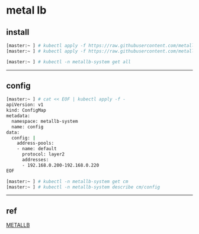 # metal lb

## install

```bash
[master:~ ] # kubectl apply -f https://raw.githubusercontent.com/metallb/metallb/v0.10.2/manifests/namespace.yaml
[master:~ ] # kubectl apply -f https://raw.githubusercontent.com/metallb/metallb/v0.10.2/manifests/metallb.yaml

[master:~ ] # kubectl -n metallb-system get all
```


---

## config

```bash
[master:~ ] # cat << EOF | kubectl apply -f -
apiVersion: v1
kind: ConfigMap
metadata:
  namespace: metallb-system
  name: config
data:
  config: |
    address-pools:
    - name: default
      protocol: layer2
      addresses:
      - 192.168.0.200-192.168.0.220
EOF

[master:~ ] # kubectl -n metallb-system get cm
[master:~ ] # kubectl -n metallb-system describe cm/config
```


---

## ref

[METALLB](https://metallb.universe.tf/)
